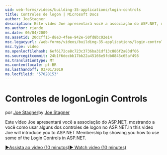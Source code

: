 ```yaml
---
uid: web-forms/videos/building-35-applications/login-controls
title: Controles de logon | Microsoft Docs
author: JoeStagner
description: Este vídeo Joe apresentará você a associação do ASP.NET, mostrando a você como usar alguns dos controles de logon no ASP.NET.
ms.author: riande
ms.date: 06/04/2009
ms.assetid: 20dcff15-d8e3-4fee-942e-50fd8bc02e14
msc.legacyurl: /web-forms/videos/building-35-applications/login-controls
msc.type: video
ms.openlocfilehash: 6ef6172ce8c723c3736ba31df13c886f2a83df06
ms.sourcegitcommit: 24b1f6decbb17bb22a45166e5fdb0845c65af498
ms.translationtype: MT
ms.contentlocale: pt-BR
ms.lasthandoff: 03/01/2019
ms.locfileid: "57028153"
---
```

<a name="login-controls"></a><span data-ttu-id="f06d5-103">Controles de logon</span><span class="sxs-lookup"><span data-stu-id="f06d5-103">Login Controls</span></span>
====================
<span data-ttu-id="f06d5-104">por [Joe Stagner](https://github.com/JoeStagner)</span><span class="sxs-lookup"><span data-stu-id="f06d5-104">by [Joe Stagner](https://github.com/JoeStagner)</span></span>

<span data-ttu-id="f06d5-105">Este vídeo Joe apresentará você a associação do ASP.NET, mostrando a você como usar alguns dos controles de logon no ASP.NET.</span><span class="sxs-lookup"><span data-stu-id="f06d5-105">In this video Joe will introduce you to ASP.NET Membership by showing you how to use some of the Login Controls in ASP.NET.</span></span>

[<span data-ttu-id="f06d5-106">&#9654;Assista ao vídeo (10 minutos)</span><span class="sxs-lookup"><span data-stu-id="f06d5-106">&#9654; Watch video (10 minutes)</span></span>](https://channel9.msdn.com/Blogs/ASP-NET-Site-Videos/login-controls)
